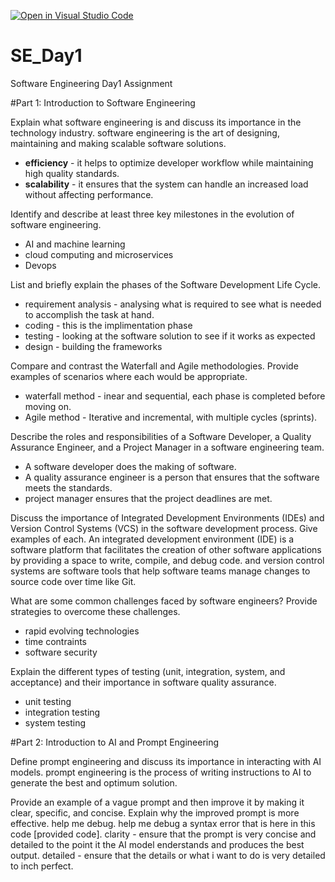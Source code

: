 [![Open in Visual Studio Code](https://classroom.github.com/assets/open-in-vscode-2e0aaae1b6195c2367325f4f02e2d04e9abb55f0b24a779b69b11b9e10269abc.svg)](https://classroom.github.com/online_ide?assignment_repo_id=18375029&assignment_repo_type=AssignmentRepo)
# SE_Day1
Software Engineering Day1 Assignment

#Part 1: Introduction to Software Engineering

Explain what software engineering is and discuss its importance in the technology industry.
software engineering is the art of designing, maintaining and making scalable software solutions.
- **efficiency** - it helps to optimize developer workflow while maintaining high quality standards.
- **scalability** - it ensures that the system can handle an increased load without affecting performance.


Identify and describe at least three key milestones in the evolution of software engineering.
- AI and machine learning
- cloud computing and microservices
- Devops

List and briefly explain the phases of the Software Development Life Cycle.
- requirement analysis - analysing what is required to see what is needed to accomplish the task at hand.
- coding - this is the implimentation phase
- testing - looking at the software solution to see if it works as expected
- design - building the frameworks 

Compare and contrast the Waterfall and Agile methodologies. Provide examples of scenarios where each would be appropriate.
- waterfall method - inear and sequential, each phase is completed before moving on.
- Agile method -  Iterative and incremental, with multiple cycles (sprints). 

Describe the roles and responsibilities of a Software Developer, a Quality Assurance Engineer, and a Project Manager in a software engineering team.
- A software developer does the making of software.
- A quality assurance engineer is a person that ensures that the software meets the standards.
- project manager ensures that the project deadlines are met.

Discuss the importance of Integrated Development Environments (IDEs) and Version Control Systems (VCS) in the software development process. Give examples of each.
An integrated development environment (IDE) is a software platform that facilitates the creation of other software applications by providing a space to write, compile, and debug code.
and version control systems are software tools that help software teams manage changes to source code over time like  Git.


What are some common challenges faced by software engineers? Provide strategies to overcome these challenges.
- rapid evolving technologies
- time contraints
- software security

Explain the different types of testing (unit, integration, system, and acceptance) and their importance in software quality assurance.
- unit testing
- integration testing
- system testing

#Part 2: Introduction to AI and Prompt Engineering


Define prompt engineering and discuss its importance in interacting with AI models.
prompt engineering is the process of writing instructions to AI to generate the best and optimum solution.

Provide an example of a vague prompt and then improve it by making it clear, specific, and concise. Explain why the improved prompt is more effective.
help me debug.
help me debug a syntax error that is here in this code [provided code].
clarity - ensure that the prompt is very concise and detailed to the point it the AI model enderstands and produces the best output.
detailed - ensure that the details or what i want to do is very detailed to inch perfect.

